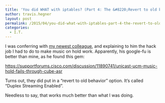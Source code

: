 ```yaml
---
title: 'You did WHAT with iptables? (Part 4: The &#8220;Revert to old behavior&#8221; Solution)'
author: travis.hegner
layout: post
permalink: /2015/04/you-did-what-with-iptables-part-4-the-revert-to-old-behavior-solution/
categories:
  - I.T.
---
```

I was conferring with <a href="http://clinta.github.io" target="_blank">my newest colleague</a>, and explaining to him the hack job I had to do to make music on hold work. Apparently, his google-fu is better than mine, as he found this gem:

<a href="https://supportforums.cisco.com/discussion/11890741/unicast-ucm-music-hold-fails-through-cube-asr" target="_blank">https://supportforums.cisco.com/discussion/11890741/unicast-ucm-music-hold-fails-through-cube-asr</a>

Turns out, they did put in a &#8220;revert to old behavior&#8221; option. It&#8217;s called &#8220;Duplex Streaming Enabled&#8221;.

Needless to say, that works much better than what I was doing.
